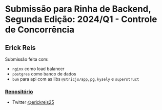# Submissão para Rinha de Backend, Segunda Edição: 2024/Q1 - Controle de Concorrência

## Erick Reis

Submissão feita com:

- `nginx` como load balancer
- `postgres` como banco de dados
- `bun` para api com as libs `@stricjs/app`, `pg`, `kysely` e `superstruct`

### [Repositório](https://github.com/ErickCReis/rinha-backend-2024)

- Twitter [@erickreis25](https://twitter.com/ErickReis25)
